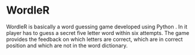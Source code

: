 # WordleR
WordleR is basically a word guessing game developed using Python . In it player has to guess a secret five letter word within six attempts. The game provides the  feedback on which letters are correct, which are in correct position and which are not in the word dictionary.
